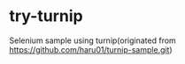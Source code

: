 # try-turnip
Selenium sample using turnip(originated from https://github.com/haru01/turnip-sample.git)
